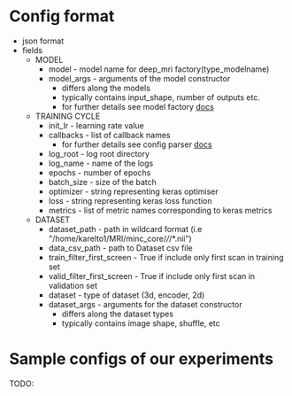 # Config format
* json format
* fields
    * MODEL
        * model - model name for deep_mri factory(type_modelname)
        * model_args - arguments of the model constructor
            * differs along the models
            * typically contains input_shape, number of outputs etc.
            * for further details see model factory [docs](../docs/deep_mri/index.html) 
    * TRAINING CYCLE 
        * init_lr - learning rate value
        * callbacks - list of callback names
            * for further details see config parser [docs](../docs/deep_mri/index.html) 
        * log_root - log root directory
        * log_name - name of the logs
        * epochs - number of epochs
        * batch_size - size of the batch
        * optimizer - string representing keras optimiser
        * loss - string representing keras loss function
        * metrics  - list of metric names corresponding to keras metrics
    * DATASET
        * dataset_path - path in wildcard format (i.e "/home/karelto1/MRI/minc_core/*/*/*.nii")
        * data_csv_path - path to Dataset csv file
        * train_filter_first_screen - True if include only first scan in training set
        * valid_filter_first_screen - True if include only first scan in validation set
        * dataset - type of dataset (3d, encoder, 2d)
        * dataset_args - arguments for the dataset constructor
            * differs along the dataset types
            * typically contains image shape, shuffle, etc

# Sample configs of our experiments
TODO: 